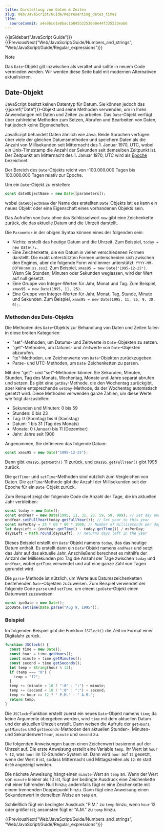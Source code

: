 ```yaml
---
title: Darstellung von Daten & Zeiten
slug: Web/JavaScript/Guide/Representing_dates_times
l10n:
  sourceCommit: a4e9bce1e8bac1b845b32536e0e44f335233eab6
---
```


{{jsSidebar("JavaScript Guide")}} {{PreviousNext("Web/JavaScript/Guide/Numbers_and_strings", "Web/JavaScript/Guide/Regular_expressions")}}

> [!NOTE]
> Das `Date`-Objekt gilt inzwischen als veraltet und sollte in neuem Code vermieden werden. Wir werden diese Seite bald mit modernen Alternativen aktualisieren.

## Date-Objekt

JavaScript besitzt keinen Datentyp für Datum. Sie können jedoch das {{jsxref("Date")}}-Objekt und seine Methoden verwenden, um in Ihren Anwendungen mit Daten und Zeiten zu arbeiten. Das `Date`-Objekt verfügt über zahlreiche Methoden zum Setzen, Abrufen und Bearbeiten von Daten, hat jedoch keine Eigenschaften.

JavaScript behandelt Daten ähnlich wie Java. Beide Sprachen verfügen über viele der gleichen Datumsmethoden und speichern Daten als die Anzahl von Millisekunden seit Mitternacht des 1. Januar 1970, UTC, wobei ein Unix-Timestamp die Anzahl der Sekunden seit demselben Zeitpunkt ist. Der Zeitpunkt am Mitternacht des 1. Januar 1970, UTC wird als [Epoche](/de/docs/Web/JavaScript/Reference/Global_Objects/Date#the_epoch_timestamps_and_invalid_date) bezeichnet.

Der Bereich des `Date`-Objekts reicht von -100.000.000 Tagen bis 100.000.000 Tagen relativ zur Epoche.

Um ein `Date`-Objekt zu erstellen:

```js
const dateObjectName = new Date([parameters]);
```

wobei `dateObjectName` der Name des erstellten `Date`-Objekts ist; es kann ein neues Objekt oder eine Eigenschaft eines vorhandenen Objekts sein.

Das Aufrufen von `Date` ohne das Schlüsselwort `new` gibt eine Zeichenkette zurück, die das aktuelle Datum und die Uhrzeit darstellt.

Die `Parameter` in der obigen Syntax können eines der folgenden sein:

- Nichts: erstellt das heutige Datum und die Uhrzeit. Zum Beispiel, `today = new Date();`.
- Eine Zeichenkette, die ein Datum in vielen verschiedenen Formen darstellt. Die exakt unterstützten Formen unterscheiden sich zwischen den Engines, aber die folgende Form wird immer unterstützt: `YYYY-MM-DDTHH:mm:ss.sssZ`. Zum Beispiel, `xmas95 = new Date("1995-12-25")`. Wenn Sie Stunden, Minuten oder Sekunden weglassen, wird der Wert auf null gesetzt.
- Eine Gruppe von Integer-Werten für Jahr, Monat und Tag. Zum Beispiel, `xmas95 = new Date(1995, 11, 25)`.
- Eine Gruppe von Integer-Werten für Jahr, Monat, Tag, Stunde, Minute und Sekunden. Zum Beispiel, `xmas95 = new Date(1995, 11, 25, 9, 30, 0);`.

### Methoden des Date-Objekts

Die Methoden des `Date`-Objekts zur Behandlung von Daten und Zeiten fallen in diese breiten Kategorien:

- "set"-Methoden, um Datums- und Zeitwerte in `Date`-Objekten zu setzen.
- "get"-Methoden, um Datums- und Zeitwerte von `Date`-Objekten abzurufen.
- "to"-Methoden, um Zeichenwerte von `Date`-Objekten zurückzugeben.
- Parse- und UTC-Methoden, um `Date`-Zeichenketten zu parsen.

Mit den "get"- und "set"-Methoden können Sie Sekunden, Minuten, Stunden, Tag des Monats, Wochentag, Monate und Jahre separat abrufen und setzen. Es gibt eine `getDay`-Methode, die den Wochentag zurückgibt, aber keine entsprechende `setDay`-Methode, da der Wochentag automatisch gesetzt wird. Diese Methoden verwenden ganze Zahlen, um diese Werte wie folgt darzustellen:

- Sekunden und Minuten: 0 bis 59
- Stunden: 0 bis 23
- Tag: 0 (Sonntag) bis 6 (Samstag)
- Datum: 1 bis 31 (Tag des Monats)
- Monate: 0 (Januar) bis 11 (Dezember)
- Jahr: Jahre seit 1900

Angenommen, Sie definieren das folgende Datum:

```js
const xmas95 = new Date("1995-12-25");
```

Dann gibt `xmas95.getMonth()` 11 zurück, und `xmas95.getFullYear()` gibt 1995 zurück.

Die `getTime`- und `setTime`-Methoden sind nützlich zum Vergleichen von Daten. Die `getTime`-Methode gibt die Anzahl der Millisekunden seit der Epoche für ein `Date`-Objekt zurück.

Zum Beispiel zeigt der folgende Code die Anzahl der Tage, die im aktuellen Jahr verbleiben:

```js
const today = new Date();
const endYear = new Date(1995, 11, 31, 23, 59, 59, 999); // Set day and month
endYear.setFullYear(today.getFullYear()); // Set year to this year
const msPerDay = 24 * 60 * 60 * 1000; // Number of milliseconds per day
let daysLeft = (endYear.getTime() - today.getTime()) / msPerDay;
daysLeft = Math.round(daysLeft); // Returns days left in the year
```

Dieses Beispiel erstellt ein `Date`-Objekt namens `today`, das das heutige Datum enthält. Es erstellt dann ein `Date`-Objekt namens `endYear` und setzt das Jahr auf das aktuelle Jahr. Anschließend berechnet es mithilfe der Anzahl der Millisekunden pro Tag die Anzahl der Tage zwischen `today` und `endYear`, wobei `getTime` verwendet und auf eine ganze Zahl von Tagen gerundet wird.

Die `parse`-Methode ist nützlich, um Werte aus Datumszeichenketten bestehenden `Date`-Objekten zuzuweisen. Zum Beispiel verwendet der folgende Code `parse` und `setTime`, um einem `ipoDate`-Objekt einen Datumwert zuzuweisen:

```js
const ipoDate = new Date();
ipoDate.setTime(Date.parse("Aug 9, 1995"));
```

### Beispiel

Im folgenden Beispiel gibt die Funktion `JSClock()` die Zeit im Format einer Digitaluhr zurück.

```js
function JSClock() {
  const time = new Date();
  const hour = time.getHours();
  const minute = time.getMinutes();
  const second = time.getSeconds();
  let temp = String(hour % 12);
  if (temp === "0") {
    temp = "12";
  }
  temp += (minute < 10 ? ":0" : ":") + minute;
  temp += (second < 10 ? ":0" : ":") + second;
  temp += hour >= 12 ? " P.M." : " A.M.";
  return temp;
}
```

Die `JSClock`-Funktion erstellt zuerst ein neues `Date`-Objekt namens `time`; da keine Argumente übergeben werden, wird `time` mit dem aktuellen Datum und der aktuellen Uhrzeit erstellt. Dann weisen die Aufrufe der `getHours`, `getMinutes` und `getSeconds`-Methoden den aktuellen Stunden-, Minuten- und Sekundenwert `hour`, `minute` und `second` zu.

Die folgenden Anweisungen bauen einen Zeichenwert basierend auf der Uhrzeit auf. Die erste Anweisung erstellt eine Variable `temp`. Ihr Wert ist `hour % 12`, was `hour` im 12-Stunden-System ist. Dann wird `hour` auf `12` gesetzt, wenn der Wert `0` ist, sodass Mitternacht und Mittagszeiten als `12:00` statt `0:00` angezeigt werden.

Die nächste Anweisung hängt einen `minute`-Wert an `temp` an. Wenn der Wert von `minute` kleiner als 10 ist, fügt der bedingte Ausdruck eine Zeichenkette mit einer führenden Null hinzu; andernfalls fügt er eine Zeichenkette mit einem trennenden Doppelpunkt hinzu. Dann fügt eine Anweisung einen Sekundenwert in derselben Weise an `temp` an.

Schließlich fügt ein bedingter Ausdruck "P.M." zu `temp` hinzu, wenn `hour` 12 oder größer ist; ansonsten fügt er "A.M." zu `temp` hinzu.

{{PreviousNext("Web/JavaScript/Guide/Numbers_and_strings", "Web/JavaScript/Guide/Regular_expressions")}}
